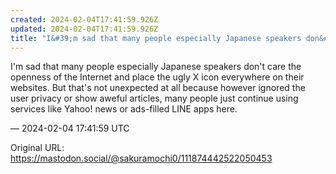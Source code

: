 ```yaml
---
created: 2024-02-04T17:41:59.926Z
updated: 2024-02-04T17:41:59.926Z
title: "I&#39;m sad that many people especially Japanese speakers don&#39;t care the ope[...]"
---
```


<p>I&#39;m sad that many people especially Japanese speakers don&#39;t care the openness of the Internet and place the ugly X icon everywhere on their websites. But that&#39;s not unexpected at all because however ignored the user privacy or show aweful articles, many people just continue using services like Yahoo! news or ads-filled LINE apps here.</p>

&mdash; 2024-02-04 17:41:59 UTC

Original URL: https://mastodon.social/@sakuramochi0/111874442522050453
